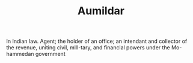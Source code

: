 ---
title: Aumildar
letter: A
permalink: "/definitions/aumildar.html"
body: In Indian law. Agent; the holder of an office; an intendant and collector of
  the revenue, uniting civil, mlll-tary, and financlal powers under the Mo-hammedan
  government
published_at: '2018-07-07'
layout: post
---
